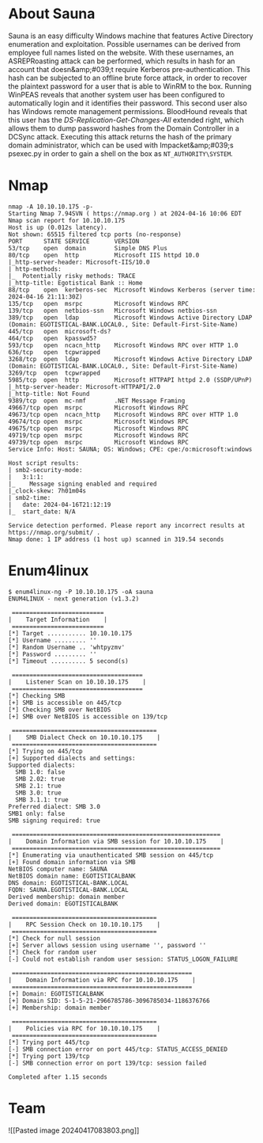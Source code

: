 # About Sauna
 Sauna is an easy difficulty Windows machine that features Active Directory enumeration and exploitation. Possible usernames can be derived from employee full names listed on the website. With these usernames, an ASREPRoasting attack can be performed, which results in hash for an account that doesn&amp;amp;#039;t require Kerberos pre-authentication. This hash can be subjected to an offline brute force attack, in order to recover the plaintext password for a user that is able to WinRM to the box. Running WinPEAS reveals that another system user has been configured to automatically login and it identifies their password. This second user also has Windows remote management permissions. BloodHound reveals that this user has the *DS-Replication-Get-Changes-All* extended right, which allows them to dump password hashes from the Domain Controller in a DCSync attack. Executing this attack returns the hash of the primary domain administrator, which can be used with Impacket&amp;amp;#039;s psexec.py in order to gain a shell on the box as `NT_AUTHORITY\SYSTEM`. 

# Nmap
```shell
nmap -A 10.10.10.175 -p-
Starting Nmap 7.94SVN ( https://nmap.org ) at 2024-04-16 10:06 EDT
Nmap scan report for 10.10.10.175
Host is up (0.012s latency).
Not shown: 65515 filtered tcp ports (no-response)
PORT      STATE SERVICE       VERSION
53/tcp    open  domain        Simple DNS Plus
80/tcp    open  http          Microsoft IIS httpd 10.0
|_http-server-header: Microsoft-IIS/10.0
| http-methods: 
|_  Potentially risky methods: TRACE
|_http-title: Egotistical Bank :: Home
88/tcp    open  kerberos-sec  Microsoft Windows Kerberos (server time: 2024-04-16 21:11:30Z)
135/tcp   open  msrpc         Microsoft Windows RPC
139/tcp   open  netbios-ssn   Microsoft Windows netbios-ssn
389/tcp   open  ldap          Microsoft Windows Active Directory LDAP (Domain: EGOTISTICAL-BANK.LOCAL0., Site: Default-First-Site-Name)
445/tcp   open  microsoft-ds?
464/tcp   open  kpasswd5?
593/tcp   open  ncacn_http    Microsoft Windows RPC over HTTP 1.0
636/tcp   open  tcpwrapped
3268/tcp  open  ldap          Microsoft Windows Active Directory LDAP (Domain: EGOTISTICAL-BANK.LOCAL0., Site: Default-First-Site-Name)
3269/tcp  open  tcpwrapped
5985/tcp  open  http          Microsoft HTTPAPI httpd 2.0 (SSDP/UPnP)
|_http-server-header: Microsoft-HTTPAPI/2.0
|_http-title: Not Found
9389/tcp  open  mc-nmf        .NET Message Framing
49667/tcp open  msrpc         Microsoft Windows RPC
49673/tcp open  ncacn_http    Microsoft Windows RPC over HTTP 1.0
49674/tcp open  msrpc         Microsoft Windows RPC
49675/tcp open  msrpc         Microsoft Windows RPC
49719/tcp open  msrpc         Microsoft Windows RPC
49739/tcp open  msrpc         Microsoft Windows RPC
Service Info: Host: SAUNA; OS: Windows; CPE: cpe:/o:microsoft:windows

Host script results:
| smb2-security-mode: 
|   3:1:1: 
|_    Message signing enabled and required
|_clock-skew: 7h01m04s
| smb2-time: 
|   date: 2024-04-16T21:12:19
|_  start_date: N/A

Service detection performed. Please report any incorrect results at https://nmap.org/submit/ .
Nmap done: 1 IP address (1 host up) scanned in 319.54 seconds

```

# Enum4linux
```shell
$ enum4linux-ng -P 10.10.10.175 -oA sauna          
ENUM4LINUX - next generation (v1.3.2)

 ==========================
|    Target Information    |
 ==========================
[*] Target ........... 10.10.10.175
[*] Username ......... ''
[*] Random Username .. 'whtpyzmv'
[*] Password ......... ''
[*] Timeout .......... 5 second(s)

 =====================================
|    Listener Scan on 10.10.10.175    |
 =====================================
[*] Checking SMB
[+] SMB is accessible on 445/tcp
[*] Checking SMB over NetBIOS
[+] SMB over NetBIOS is accessible on 139/tcp

 =========================================
|    SMB Dialect Check on 10.10.10.175    |
 =========================================
[*] Trying on 445/tcp
[+] Supported dialects and settings:
Supported dialects:                                                                                                                                         
  SMB 1.0: false                                                                                                                                            
  SMB 2.02: true                                                                                                                                            
  SMB 2.1: true                                                                                                                                             
  SMB 3.0: true                                                                                                                                             
  SMB 3.1.1: true                                                                                                                                           
Preferred dialect: SMB 3.0                                                                                                                                  
SMB1 only: false                                                                                                                                            
SMB signing required: true                                                                                                                                  

 ===========================================================
|    Domain Information via SMB session for 10.10.10.175    |
 ===========================================================
[*] Enumerating via unauthenticated SMB session on 445/tcp
[+] Found domain information via SMB
NetBIOS computer name: SAUNA                                                                                                                                
NetBIOS domain name: EGOTISTICALBANK                                                                                                                        
DNS domain: EGOTISTICAL-BANK.LOCAL                                                                                                                          
FQDN: SAUNA.EGOTISTICAL-BANK.LOCAL                                                                                                                          
Derived membership: domain member                                                                                                                           
Derived domain: EGOTISTICALBANK                                                                                                                             

 =========================================
|    RPC Session Check on 10.10.10.175    |
 =========================================
[*] Check for null session
[+] Server allows session using username '', password ''
[*] Check for random user
[-] Could not establish random user session: STATUS_LOGON_FAILURE

 ===================================================
|    Domain Information via RPC for 10.10.10.175    |
 ===================================================
[+] Domain: EGOTISTICALBANK
[+] Domain SID: S-1-5-21-2966785786-3096785034-1186376766
[+] Membership: domain member

 =========================================
|    Policies via RPC for 10.10.10.175    |
 =========================================
[*] Trying port 445/tcp
[-] SMB connection error on port 445/tcp: STATUS_ACCESS_DENIED
[*] Trying port 139/tcp
[-] SMB connection error on port 139/tcp: session failed

Completed after 1.15 seconds

```

# Team
![[Pasted image 20240417083803.png]]
